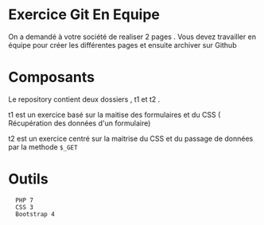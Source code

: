 # Exercice Git En Equipe
  On a demandé à votre société de realiser 2 pages . Vous devez travailler en équipe pour créer les différentes pages et ensuite archiver sur Github

# Composants
  Le repository contient deux dossiers , t1 et t2 .
  
  t1 est un exercice basé sur la maitise des formulaires et du CSS ( Récupération des données d'un formulaire)
  
  
  t2 est un exercice centré sur la maitrise du CSS et du passage de données par la methode ``` $_GET ```
  
  # Outils
      PHP 7
      CSS 3
      Bootstrap 4
